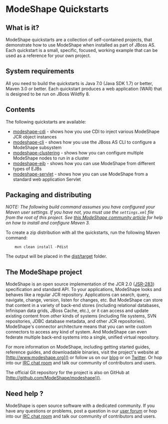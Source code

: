 ModeShape Quickstarts
=========================================================

What is it?
-----------

ModeShape quickstarts are a collection of self-contained projects, that demonstrate how to use ModeShape when installed as part of JBoss AS.
Each quickstart is a small, specific, focused, working example that can be used as a reference for your own project.

System requirements
-------------------

All you need to build the quickstarts is Java 7.0 (Java SDK 1.7) or better, Maven 3.0 or better. Each quickstart
produces a web application (WAR) that is designed to be run on JBoss Wildfly 8.

Contents
--------

The following quickstarts are available:

* [modeshape-cdi](modeshape-cdi) - shows how you use CDI to inject various ModeShape JCR object instances
* [modeshape-cli](modeshape-cli) - shows how you use the JBoss AS CLI to configure a ModeShape subsystem
* [modeshape-clustering](modeshape-clustering) - shows how you can configure multiple ModeShape nodes to run in a cluster
* [modeshape-ejb](modeshape-ejb) - shows how you can use ModeShape from different types of EJBs
* [modeshape-servlet](modeshape-servlet) - shows how you can use ModeShape from a standard web application Servlet

Packaging and distributing
--------------------------
_NOTE: The following build command assumes you have configured your Maven user settings. If you have not, you must use the `settings.xml`
file from the root of this project. See [this ModeShape community article](http://community.jboss.org/wiki/ModeShapeandMaven)
for help on how to install and configure Maven 3._

To create a zip distribution with all the quickstarts, run the following Maven command:

        mvn clean install -Pdist

The output will be placed in the [dist/target](dist/target) folder.

The ModeShape project
---------------------
ModeShape is an open source implementation of the JCR 2.0
([JSR-283](http://www.jcp.org/en/jsr/detail?id=283])) specification and
standard API. To your applications, ModeShape looks and behaves like a
regular JCR repository. Applications can search, query, navigate, change,
version, listen for changes, etc. But ModeShape can store that content
in a variety of back-end stores (including relational databases, Infinispan
data grids, JBoss Cache, etc.), or it can access and update existing content
from *other* kinds of systems (including file systems, SVN repositories,
JDBC database metadata, and other JCR repositories). ModeShape's connector
architecture means that you can write custom connectors to access any
kind of system. And ModeShape can even federate multiple back-end systems
into a single, unified virtual repository.

For more information on ModeShape, including getting started guides,
reference guides, and downloadable binaries, visit the project's website
at [http://www.modeshape.org]() or follow us on our [blog](http://modeshape.wordpress.org)
or on [Twitter](http://twitter.com/modeshape). Or hop into our
[IRC chat room](http://www.jboss.org/modeshape/chat) and talk our community
of contributors and users.

The official Git repository for the project is also on GitHub at
[http://github.com/ModeShape/modeshape]().

Need help ?
-----------

ModeShape is open source software with a dedicated community. If you have
any questions or problems, post a question in our
[user forum](http://community.jboss.org/en/modeshape) or hop into our
[IRC chat room](http://www.jboss.org/modeshape/chat) and talk our
community of contributors and users.
